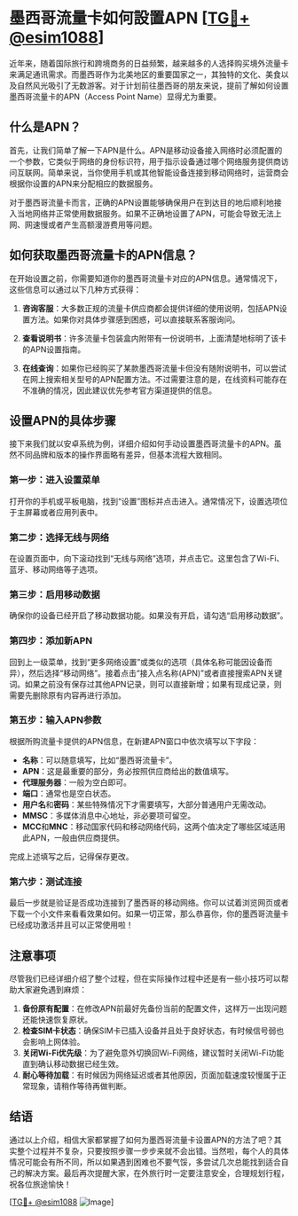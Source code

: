 # 墨西哥流量卡如何設置APN [[TG💪+ @esim1088](https://t.me/s/esim1088)]

近年来，随着国际旅行和跨境商务的日益频繁，越来越多的人选择购买境外流量卡来满足通讯需求。而墨西哥作为北美地区的重要国家之一，其独特的文化、美食以及自然风光吸引了无数游客。对于计划前往墨西哥的朋友来说，提前了解如何设置墨西哥流量卡的APN（Access Point Name）显得尤为重要。

## 什么是APN？

首先，让我们简单了解一下APN是什么。APN是移动设备接入网络时必须配置的一个参数，它类似于网络的身份标识符，用于指示设备通过哪个网络服务提供商访问互联网。简单来说，当你使用手机或其他智能设备连接到移动网络时，运营商会根据你设置的APN来分配相应的数据服务。

对于墨西哥流量卡而言，正确的APN设置能够确保用户在到达目的地后顺利地接入当地网络并正常使用数据服务。如果不正确地设置了APN，可能会导致无法上网、网速慢或者产生高额漫游费用等问题。

## 如何获取墨西哥流量卡的APN信息？

在开始设置之前，你需要知道你的墨西哥流量卡对应的APN信息。通常情况下，这些信息可以通过以下几种方式获得：

1. **咨询客服**：大多数正规的流量卡供应商都会提供详细的使用说明，包括APN设置方法。如果你对具体步骤感到困惑，可以直接联系客服询问。
   
2. **查看说明书**：许多流量卡包装盒内附带有一份说明书，上面清楚地标明了该卡的APN设置指南。
   
3. **在线查询**：如果你已经购买了某款墨西哥流量卡但没有随附说明书，可以尝试在网上搜索相关型号的APN配置方法。不过需要注意的是，在线资料可能存在不准确的情况，因此建议优先参考官方渠道提供的信息。

## 设置APN的具体步骤

接下来我们就以安卓系统为例，详细介绍如何手动设置墨西哥流量卡的APN。虽然不同品牌和版本的操作界面略有差异，但基本流程大致相同。

### 第一步：进入设置菜单
打开你的手机或平板电脑，找到“设置”图标并点击进入。通常情况下，设置选项位于主屏幕或者应用列表中。

### 第二步：选择无线与网络
在设置页面中，向下滚动找到“无线与网络”选项，并点击它。这里包含了Wi-Fi、蓝牙、移动网络等子选项。

### 第三步：启用移动数据
确保你的设备已经开启了移动数据功能。如果没有开启，请勾选“启用移动数据”。

### 第四步：添加新APN
回到上一级菜单，找到“更多网络设置”或类似的选项（具体名称可能因设备而异），然后选择“移动网络”。接着点击“接入点名称(APN)”或者直接搜索APN关键词。如果之前没有保存过其他APN记录，则可以直接新增；如果有现成记录，则需要先删除原有内容再进行添加。

### 第五步：输入APN参数
根据所购流量卡提供的APN信息，在新建APN窗口中依次填写以下字段：
- **名称**：可以随意填写，比如“墨西哥流量卡”。
- **APN**：这是最重要的部分，务必按照供应商给出的数值填写。
- **代理服务器**：一般为空白即可。
- **端口**：通常也是空白状态。
- **用户名**和**密码**：某些特殊情况下才需要填写，大部分普通用户无需改动。
- **MMSC**：多媒体消息中心地址，非必要项可留空。
- **MCC**和**MNC**：移动国家代码和移动网络代码，这两个值决定了哪些区域适用此APN，一般由供应商提供。

完成上述填写之后，记得保存更改。

### 第六步：测试连接
最后一步就是验证是否成功连接到了墨西哥的移动网络。你可以试着浏览网页或者下载一个小文件来看看效果如何。如果一切正常，那么恭喜你，你的墨西哥流量卡已经成功激活并且可以正常使用啦！

## 注意事项

尽管我们已经详细介绍了整个过程，但在实际操作过程中还是有一些小技巧可以帮助大家避免遇到麻烦：

1. **备份原有配置**：在修改APN前最好先备份当前的配置文件，这样万一出现问题还能快速恢复原状。
2. **检查SIM卡状态**：确保SIM卡已插入设备并且处于良好状态，有时候信号弱也会影响上网体验。
3. **关闭Wi-Fi优先级**：为了避免意外切换回Wi-Fi网络，建议暂时关闭Wi-Fi功能直到确认移动数据已经生效。
4. **耐心等待加载**：有时候因为网络延迟或者其他原因，页面加载速度较慢属于正常现象，请稍作等待再做判断。

## 结语

通过以上介绍，相信大家都掌握了如何为墨西哥流量卡设置APN的方法了吧？其实整个过程并不复杂，只要按照步骤一步步来就不会出错。当然啦，每个人的具体情况可能会有所不同，所以如果遇到困难也不要气馁，多尝试几次总能找到适合自己的解决方案。最后再次提醒大家，在外旅行时一定要注意安全，合理规划行程，祝各位旅途愉快！

[[TG💪+ @esim1088](https://t.me/s/esim1088) ![Image](https://i.postimg.cc/4NQfJmqS/Snipaste-2025-05-13-00-14-12.png)]